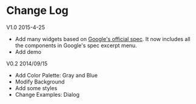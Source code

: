 Change Log
======================

V1.0 2015-4-25

- Add many widgets based on [Google's official spec](http://google.com/design/spec). It now includes all the components in Google's spec excerpt menu.
- Add demo

V0.2 2014/09/15

- Add Color Palette: Gray and Blue
- Modify Background
- Add some styles
- Change Examples: Dialog
